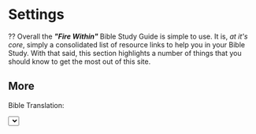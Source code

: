 # Settings

<script type="text/javascript" src="utils.js"></script>

?? 
Overall the _**"Fire Within"**_ Bible Study Guide is simple to use.
It is, _at it's core_, simply a consolidated list of resource links to
help you in your Bible Study.  With that said, this section highlights
a number of things that you should know to get the most out of this
site.

## More

Bible Translation:

<select id="bibleTranslations"></select>
<script>
  genBibleTranslationsSelection('bibleTranslations');
</script>
